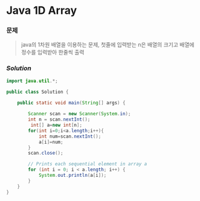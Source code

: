 # Java 1D Array
### 문제
>  java의 1차원 배열을 이용하는 문제, 첫줄에 입력받는 n은 배열의 크기고 배열에 정수를 입력받아 한줄씩 출력


### ***Solution***

```java
import java.util.*;

public class Solution {

    public static void main(String[] args) {
	   
        Scanner scan = new Scanner(System.in);
        int n = scan.nextInt();
         int[] a=new int[n];
        for(int i=0;i<a.length;i++){
            int num=scan.nextInt();
            a[i]=num;
        }
        scan.close();

        // Prints each sequential element in array a
        for (int i = 0; i < a.length; i++) {
            System.out.println(a[i]);
        }
    }
}
```